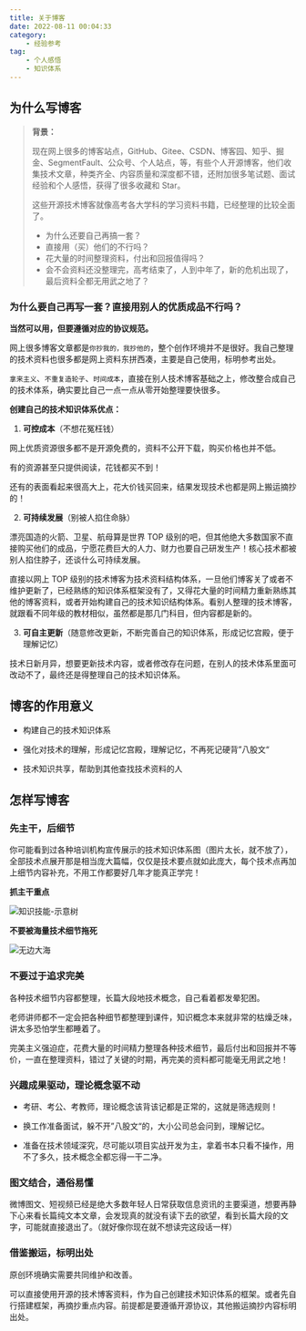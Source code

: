 ```yaml
---
title: 关于博客
date: 2022-08-11 00:04:33
category:
    - 经验参考
tag:
    - 个人感悟
    - 知识体系
---
```


## 为什么写博客

> **背景：**
>
> 现在网上很多的博客站点，GitHub、Gitee、CSDN、博客园、知乎、掘金、SegmentFault、公众号、个人站点，等，有些个人开源博客，他们收集技术文章，种类齐全、内容质量和深度都不错，还附加很多笔试题、面试经验和个人感悟，获得了很多收藏和 Star。
>
> 这些开源技术博客就像高考各大学科的学习资料书籍，已经整理的比较全面了。
>
> - 为什么还要自己再搞一套？
> - 直接用（买）他们的不行吗？
> - 花大量的时间整理资料，付出和回报值得吗？
> - 会不会资料还没整理完，高考结束了，人到中年了，新的危机出现了，最后资料全都无用武之地了？



### 为什么要自己再写一套？直接用别人的优质成品不行吗？

**当然可以用，但要遵循对应的协议规范。**

网上很多博客文章都是`你抄我的，我抄他的`，整个创作环境并不是很好。我自己整理的技术资料也很多都是网上资料东拼西凑，主要是自己使用，标明参考出处。

`拿来主义`、`不重复造轮子`、`时间成本`，直接在别人技术博客基础之上，修改整合成自己的技术体系，确实要比自己一点一点从零开始整理要快很多。



**创建自己的技术知识体系优点：**

1. **可控成本**（不想花冤枉钱）

网上优质资源很多都不是开源免费的，资料不公开下载，购买价格也并不低。

有的资源甚至只提供阅读，花钱都买不到！

还有的表面看起来很高大上，花大价钱买回来，结果发现技术也都是网上搬运摘抄的！



2. **可持续发展**（别被人掐住命脉）

漂亮国造的火箭、卫星、航母算是世界 TOP 级别的吧，但其他绝大多数国家不直接购买他们的成品，宁愿花费巨大的人力、财力也要自己研发生产！核心技术都被别人掐住脖子，还谈什么可持续发展。

直接以网上 TOP 级别的技术博客为技术资料结构体系，一旦他们博客关了或者不维护更新了，已经熟练的知识体系框架没有了，又得花大量的时间精力重新熟练其他的博客资料，或者开始构建自己的技术知识结构体系。看别人整理的技术博客，就跟看不同年级的教材相似，虽然都是那几门科目，但内容都是新的。



3. **可自主更新**（随意修改更新，不断完善自己的知识体系，形成记忆宫殿，便于理解记忆）

技术日新月异，想要更新技术内容，或者修改存在问题，在别人的技术体系里面可改动不了，最终还是得整理自己的技术知识体系。





## 博客的作用意义

- 构建自己的技术知识体系

- 强化对技术的理解，形成记忆宫殿，理解记忆，不再死记硬背”八股文“
- 技术知识共享，帮助到其他查找技术资料的人





## 怎样写博客

### 先主干，后细节

你可能看到过各种培训机构宣传展示的技术知识体系图（图片太长，就不放了），全部技术点展开那是相当庞大篇幅，仅仅是技术要点就如此庞大，每个技术点再加上细节内容补充，不用工作都要好几年才能真正学完！



**抓主干重点**

![知识技能-示意树](http://m1yellow.cn/doc-img/%E5%85%B3%E4%BA%8E%E5%8D%9A%E5%AE%A2.assets/知识技能-示意树.png)



**不要被海量技术细节拖死**

![无边大海](http://m1yellow.cn/doc-img/%E5%85%B3%E4%BA%8E%E5%8D%9A%E5%AE%A2.assets/无边大海.png)



### 不要过于追求完美

各种技术细节内容都整理，长篇大段地技术概念，自己看着都发晕犯困。

老师讲师都不一定会把各种细节都整理到课件，知识概念本来就非常的枯燥乏味，讲太多恐怕学生都睡着了。

完美主义强迫症，花费大量的时间精力整理各种技术细节，最后付出和回报并不等价，一直在整理资料，错过了关键的时期，再完美的资料都可能毫无用武之地！



### 兴趣成果驱动，理论概念驱不动

- 考研、考公、考教师，理论概念该背该记都是正常的，这就是筛选规则！

- 换工作准备面试，躲不开”八股文“的，大小公司总会问到，理解记忆。

- 准备在技术领域深究，尽可能以项目实战开发为主，拿着书本只看不操作，用不了多久，技术概念全都忘得一干二净。



### 图文结合，通俗易懂

微博图文、短视频已经是绝大多数年轻人日常获取信息资讯的主要渠道，想要再静下心来看长篇纯文本文章，会发现真的就没有读下去的欲望，看到长篇大段的文字，可能就直接退出了。（就好像你现在就不想读完这段话一样）



### 借鉴搬运，标明出处

原创环境确实需要共同维护和改善。

可以直接使用开源的技术博客资料，作为自己创建技术知识体系的框架。或者先自行搭建框架，再摘抄重点内容。前提都是要遵循开源协议，其他搬运摘抄内容标明出处。

